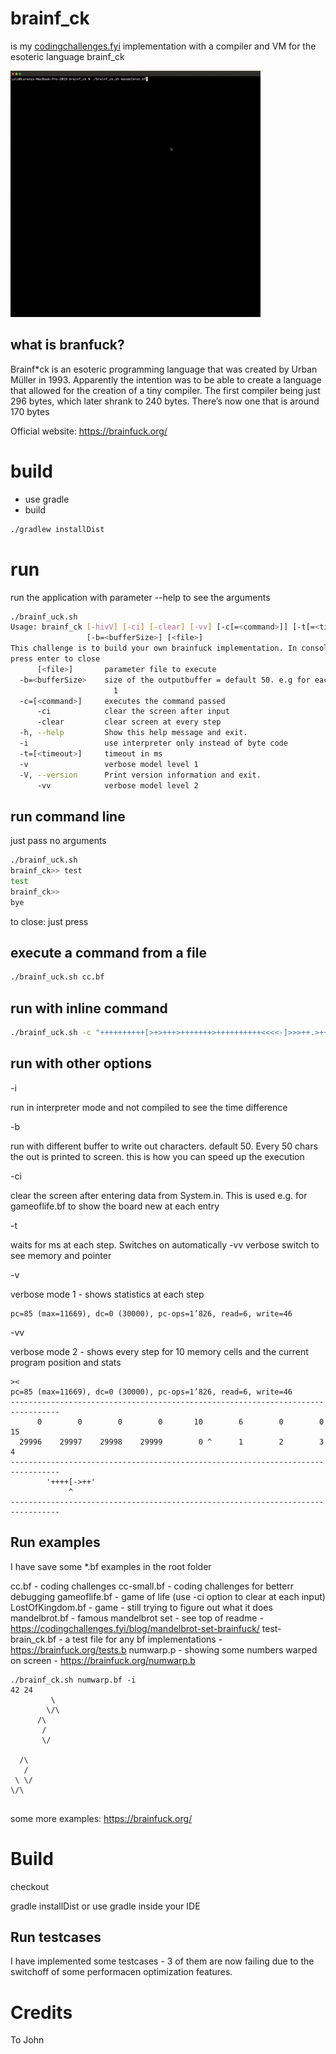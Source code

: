 # brainf_ck
is my [codingchallenges.fyi](https://codingchallenges.fyi/challenges/challenge-brainfuck) implementation with a compiler and VM for the esoteric language brainf_ck 

![brainf_ck-mandelbrot.gif](docu%2Fbrainf_ck-mandelbrot.gif)

## what is branfuck?

Brainf*ck is an esoteric programming language that was created by Urban Müller in 1993. Apparently the intention was to be able to create a language that allowed for the creation of a tiny compiler. The first compiler being just 296 bytes, which later shrank to 240 bytes. There’s now one that is around 170 bytes

Official website: https://brainfuck.org/

# build

- use gradle
- build

```bash
./gradlew installDist
```

# run

run the application with parameter --help to see the arguments

```bash
./brainf_uck.sh
Usage: brainf_ck [-hivV] [-ci] [-clear] [-vv] [-c[=<command>]] [-t[=<timeout>]]
                 [-b=<bufferSize>] [<file>]
This challenge is to build your own brainfuck implementation. In console mode,
press enter to close
      [<file>]       parameter file to execute
  -b=<bufferSize>    size of the outputbuffer = default 50. e.g for each use -b
                       1
  -c=[<command>]     executes the command passed
      -ci            clear the screen after input
      -clear         clear screen at every step
  -h, --help         Show this help message and exit.
  -i                 use interpreter only instead of byte code
  -t=[<timeout>]     timeout in ms
  -v                 verbose model level 1
  -V, --version      Print version information and exit.
      -vv            verbose model level 2

```

## run command line

just pass no arguments

```bash
./brainf_uck.sh
brainf_ck>> test
test
brainf_ck>> 
bye

```

to close: just press <enter>

## execute a command from a file

```bash
./brainf_uck.sh cc.bf
```

## run with inline command

```bash
./brainf_uck.sh -c "++++++++++[>+>+++>+++++++>++++++++++<<<<-]>>>++.>+++++.<<<."
```

## run with other options

-i

run in interpreter mode and not compiled to see the time difference

-b <number>

run with different buffer to write out characters. default 50.  Every 50 chars the out is printed to screen.
this is how you can speed up the execution

-ci

clear the screen after entering data from System.in. This is used e.g. for gameoflife.bf to show the board new at each entry

-t <number>

waits for <number> ms at each step. Switches on automatically -vv verbose switch to see memory and pointer

-v

verbose mode 1 - shows statistics at each step

```log
pc=85 (max=11669), dc=0 (30000), pc-ops=1’826, read=6, write=46
```

-vv

verbose mode 2 - shows every step for 10 memory cells and the current program position and stats

```log
><
pc=85 (max=11669), dc=0 (30000), pc-ops=1’826, read=6, write=46
---------------------------------------------------------------------------------
      0        0        0        0       10        6        0        0       15  
  29996    29997    29998    29999        0 ^      1        2        3        4  
---------------------------------------------------------------------------------
        '++++[->++'
             ^    
---------------------------------------------------------------------------------

```

## Run examples

I have save some *.bf examples in the root folder

cc.bf - coding challenges
cc-small.bf - coding challenges for betterr debugging
gameoflife.bf - game of life (use -ci option to clear at each input)
LostOfKingdom.bf - game - still trying to figure out what it does
mandelbrot.bf - famous mandelbrot set - see top of readme - https://codingchallenges.fyi/blog/mandelbrot-set-brainfuck/
test-brain_ck.bf - a test file for any bf implementations - https://brainfuck.org/tests.b
numwarp.p - showing some numbers warped on screen - https://brainfuck.org/numwarp.b

```log
./brainf_ck.sh numwarp.bf -i
42 24    
         \
        \/\
      /\   
       / 
       \/
       
  /\   
   / 
 \ \/
\/\
   
```

some more examples: https://brainfuck.org/

# Build

checkout

gradle installDist or use gradle inside your IDE


## Run testcases

I have implemented some testcases - 3 of them are now failing due to the switchoff of some performacen optimization features. 


# Credits

To John 